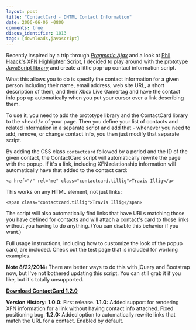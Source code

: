 ```yaml
---
layout: post
title: "ContactCard - DHTML Contact Information"
date: 2006-06-06 -0800
comments: true
disqus_identifier: 1013
tags: [downloads,javascript]
---
```

Recently inspired by a trip through [*Pragmatic
Ajax*](http://www.amazon.com/exec/obidos/ASIN/0976694085/mhsvortex) and
a look at [Phil Haack's XFN Highlighter
Script](http://haacked.com/archive/2006/04/05/MakingMicroformatsMoreVisibleAnnouncingTheXFNHighlighterScript.aspx),
I decided to play around with [the prototype JavaScript
library](http://prototype.conio.net/) and create a little pop-up contact
information script.

 What this allows you to do is specify the contact information for a
given person including their name, email address, web site URL, a short
description of them, and their Xbox Live Gamertag and have the contact
info pop up automatically when you put your cursor over a link
describing them.

 To use it, you need to add the prototype library and the ContactCard
library to the \<head /\> of your page. Then you define your list of
contacts and related information in a separate script and add that -
whenever you need to add, remove, or change contact info, you then just
modify that separate script.

 By adding the CSS class `contactcard` followed by a period and the ID
of the given contact, the ContactCard script will automatically rewrite
the page with the popup. If it's a link, including XFN relationship
information will automatically have that added to the contact card:

 `<a href="/" rel="me" class="contactcard.tillig">Travis Illig</a>`

 This works on any HTML element, not just links:

 `<span class="contactcard.tillig">Travis Illig</span>`

 The script will also automatically find links that have URLs matching
those you have defined for contacts and will attach a contact's card to
those links without you having to do anything. (You can disable this
behavior if you want.)

 Full usage instructions, including how to customize the look of the
popup card, are included. Check out the test page that is included for
working examples.

**Note 8/22/2014:** There are better ways to do this with jQuery and Bootstrap now, but I've not bothered updating this script. You can still grab it if you like, but it's totally unsupported.

[**Download ContactCard
1.2.0**](https://github.com/tillig/ContactCard/archive/v1.2.0.zip)

 **Version History:**
 **1.0.0:** First release.
 **1.1.0:**
Added support for rendering XFN information for a link without having
contact info attached.
Fixed positioning bug.
 **1.2.0:** Added option to automatically rewrite links that match the
URL for a contact. Enabled by default.
